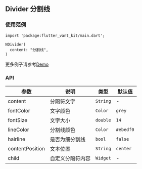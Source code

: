 ## Divider 分割线

### 使用范例

```
import 'package:flutter_vant_kit/main.dart';

NDivider(
  content: "分割线",
)
```

更多例子请参考[Demo](../example/lib/routes/demoDivider.dart)

### API

| 参数  | 说明  | 类型  | 默认值  |
| ------------ | ------------ | ------------ | ------------ |
| content | 分隔符文字 | `String` | - |
| fontColor | 文字颜色 | `Color` | `grey` |
| fontSize | 文字大小 | `double` | `14` |
| lineColor | 分割线颜色 | `Color` | `#ebedf0` |
| hairline | 是否为细分割线| `bool` | `false` |
| contentPosition | 文本位置 | `String` | `center` |
| child | 自定义分隔符内容 | `Widget` | - |
